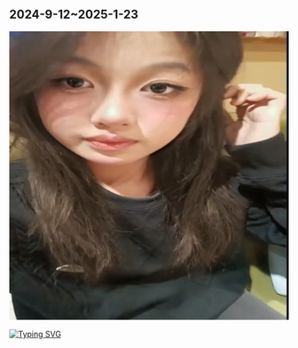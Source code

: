 ##	2024-9-12~2025-1-23
<img   src="https://github.com/nacglalevin/Beloved/blob/main/Screenshot_20250212_011053.jpg" alt="Beloved" width="520" height="520"/> 


[![Typing SVG](https://readme-typing-svg.herokuapp.com?font=comfortaa&color=%FFFFFF&size=25&height=40&lines=要怎么说呢;嗯;说实话这虽只有短短半年;分别许久还是不舍;唉;缘分未将你我带到那;中途下车;此路风景中有你就足够了)](https://git.io/typing-svg)